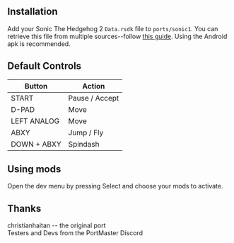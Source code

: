## Installation
Add your Sonic The Hedgehog 2 `Data.rsdk` file to `ports/sonic1`. You can retrieve this file from multiple sources--follow [this guide](https://github.com/RSDKModding/RSDKv4-Decompilation?tab=readme-ov-file#support-the-official-release-of-sonic-1--2). Using the Android apk is recommended.

## Default Controls
| Button | Action |
|--|--|
|START|Pause / Accept|
|D-PAD|Move|
|LEFT ANALOG|Move|
|ABXY|Jump / Fly|
|DOWN + ABXY|Spindash|

## Using mods
Open the dev menu by pressing Select and choose your mods to activate.

## Thanks
christianhaitan -- the original port  
Testers and Devs from the PortMaster Discord  




